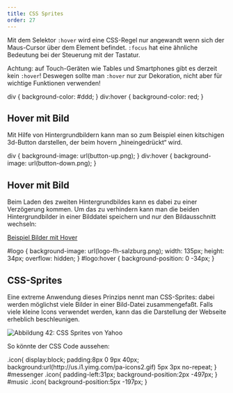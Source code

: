 ```yaml
---
title: CSS Sprites
order: 27
---
```


Mit dem Selektor `:hover` wird eine CSS-Regel nur angewandt 
wenn sich der Maus-Cursor über dem Element befindet. 
`:focus` hat eine ähnliche Bedeutung bei der Steuerung mit der Tastatur.

Achtung: auf Touch-Geräten wie Tables und Smartphones gibt 
es derzeit kein `:hover`! Deswegen sollte man `:hover` nur zur 
Dekoration, nicht aber für wichtige Funktionen verwenden!

<css>
div       { background-color: #ddd; }
div:hover { background-color: red; }
</css>

Hover mit Bild
----------

Mit Hilfe von Hintergrundbildern kann man so zum Beispiel einen 
kitschigen 3d-Button darstellen, der beim hovern „hineingedrückt“ wird. 

<css>
div       { background-image: url(button-up.png);   }
div:hover { background-image: url(button-down.png); }
</css>

Hover mit Bild 
----------

Beim Laden des zweiten Hintergrundbildes kann es dabei 
zu einer Verzögerung kommen. Um das zu verhindern kann man die beiden 
Hintergrundbilder in einer Bilddatei speichern und nur den Bildausschnitt wechseln:

[Beispiel Bilder mit Hover](/images/hover-image.html)

<css>
#logo {
  background-image: url(logo-fh-salzburg.png);
  width: 135px;
  height: 34px;
  overflow: hidden;
}
#logo:hover {
  background-position: 0 -34px;
}
</css>

CSS-Sprites
----------

Eine extreme Anwendung dieses Prinzips nennt man CSS-Sprites: dabei werden möglichst viele Bilder in einer Bild-Datei zusammengefaßt. Falls viele kleine Icons verwendet werden, kann das die Darstellung der Webseite erheblich beschleunigen. 

![Abbildung 42: CSS Sprites von Yahoo](/images/yahoo-spritemap.png)

  So könnte der CSS Code aussehen:

<css>
.icon{
  display:block;
  padding:8px 0 9px 40px;
  background:url(http://us.i1.yimg.com/pa-icons2.gif) 5px 3px no-repeat;
}
#messenger .icon{
  padding-left:31px;
  background-position:2px -497px;
}
#music .icon{
  background-position:5px -197px;
}
</css>



